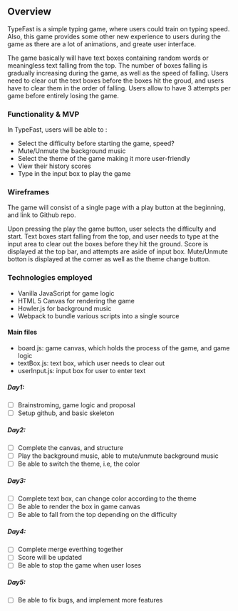 ## Overview

TypeFast is a simple typing game, where users could train on typing speed. Also,
this game provides some other new experience to users during the game as there 
are a lot of animations, and greate user interface. 

The game basically will have text boxes containing random words or meaningless
text falling from the top. The number of boxes falling is gradually increasing 
during the game, as well as the speed of falling. Users need to clear out the 
text boxes before the boxes hit the groud, and users have to clear them in the 
order of falling. Users allow to have 3 attempts per game before entirely losing 
the game. 

### Functionality & MVP

In TypeFast, users will be able to :
* Select the difficulty before starting the game, speed?
* Mute/Unmute the background music
* Select the theme of the game making it more user-friendly
* View their history scores
* Type in the input box to play the game

### Wireframes

The game will consist of a single page with a play button at the beginning, and 
link to Github repo.

Upon pressing the play the game button, user selects the difficulty and start.
Text boxes start falling from the top, and user needs to type at the input area
to clear out the boxes before they hit the ground. Score is displayed at the 
top bar, and attempts are aside of input box. Mute/Unmute botton is displayed at
the corner as well as the theme change button.

### Technologies employed
* Vanilla JavaScript for game logic
* HTML 5 Canvas for rendering the game
* Howler.js for background music
* Webpack to bundle various scripts into a single source

#### Main files
* board.js: game canvas, which holds the process of the game, and game logic
* textBox.js: text box, which user needs to clear out
* userInput.js: input box for user to enter text

##### Day1:
-[ ] Brainstroming, game logic and proposal
-[ ] Setup github, and basic skeleton

##### Day2: 
-[ ] Complete the canvas, and structure
-[ ] Play the background music, able to mute/unmute background music
-[ ] Be able to switch the theme, i.e, the color 

##### Day3: 
-[ ] Complete text box, can change color according to the theme
-[ ] Be able to render the box in game canvas
-[ ] Be able to fall from the top depending on the difficulty

##### Day4: 
-[ ] Complete merge everthing together
-[ ] Score will be updated
-[ ] Be able to stop the game when user loses

##### Day5:
-[ ] Be able to fix bugs, and implement more features
